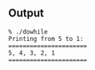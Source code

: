 ## Output
```
% ./dowhile
Printing from 5 to 1:
======================
5, 4, 3, 2, 1  
======================
```